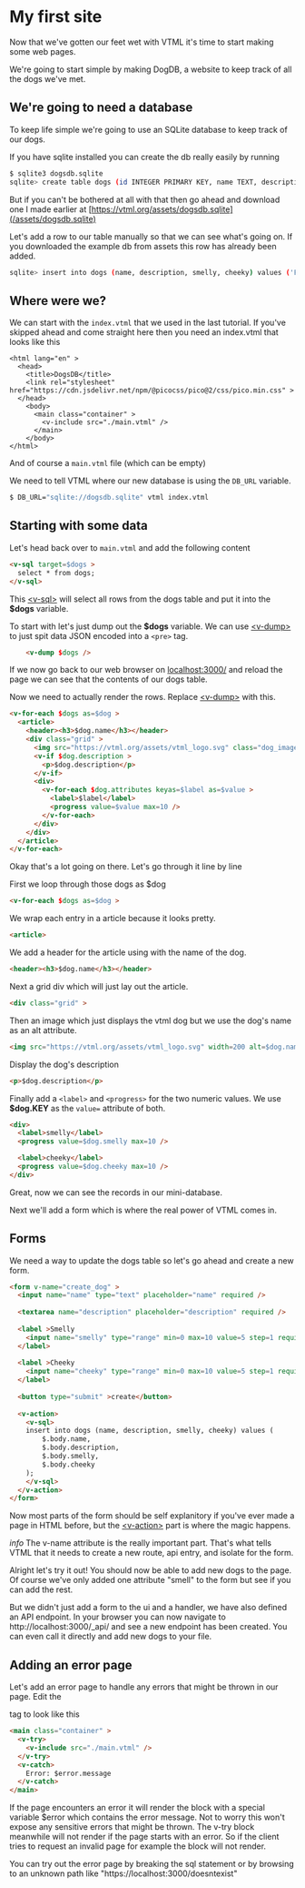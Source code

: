 # My first site

Now that we've gotten our feet wet with VTML it's time to start making some web pages.

We're going to start simple by making DogDB, a website to keep track of all the dogs we've met.

## We're going to need a database
To keep life simple we're going to use an SQLite database to keep track of our dogs.

If you have sqlite installed you can create the db really easily by running

```bash
$ sqlite3 dogsdb.sqlite
sqlite> create table dogs (id INTEGER PRIMARY KEY, name TEXT, description TEXT, smelly INT, cheeky INT);
```

But if you can't be bothered at all with that then go ahead and download one
I made earlier at [https://vtml.org/assets/dogsdb.sqlite](/assets/dogsdb.sqlite)


Let's add a row to our table manually so that we can see what's going on. If you downloaded
the example db from assets this row has already been added.
```bash
sqlite> insert into dogs (name, description, smelly, cheeky) values ('Freddy', 'The official VTML dog', 8, 9);
```


## Where were we?
We can start with the `index.vtml` that we used in the last tutorial. If you've skipped ahead
and come straight here then you need an index.vtml that looks like this
```
<html lang="en" >
  <head>
    <title>DogsDB</title>
    <link rel="stylesheet" href="https://cdn.jsdelivr.net/npm/@picocss/pico@2/css/pico.min.css" >
  </head>
    <body>
      <main class="container" >
        <v-include src="./main.vtml" />
      </main>
    </body>
</html>
```

And of course a `main.vtml` file (which can be empty)

We need to tell VTML where our new database is using the `DB_URL` variable.

```bash
$ DB_URL="sqlite://dogsdb.sqlite" vtml index.vtml
```

## Starting with some data

Let's head back over to `main.vtml` and add the following content

```html
<v-sql target=$dogs >
  select * from dogs;
</v-sql>
```

This <a class="link" href="/reference#v-sql" >&lt;v-sql&gt;</a> will select all rows from the dogs table and put it into the **$dogs** variable.

To start with let's just dump out the **$dogs** variable. We can use <a class="link" href="/reference#v-dump" >&lt;v-dump&gt;</a> to just spit data JSON encoded into a `<pre>` tag.

```html
    <v-dump $dogs />
```

If we now go back to our web browser on [localhost:3000/]("https://localhost:3000/") and reload the page we can
see that the contents of our dogs table.

Now we need to actually render the rows. Replace <a class="link" href="/reference#v-dump" >&lt;v-dump&gt;</a> with this.

```html
<v-for-each $dogs as=$dog >
  <article>
    <header><h3>$dog.name</h3></header>
    <div class="grid" >
      <img src="https://vtml.org/assets/vtml_logo.svg" class="dog_image" width=200 alt=$dog.name />
      <v-if $dog.description >
        <p>$dog.description</p>
      </v-if>
      <div>
        <v-for-each $dog.attributes keyas=$label as=$value >
          <label>$label</label>
          <progress value=$value max=10 />
        </v-for-each>
      </div>
    </div>
  </article>
</v-for-each>
```

Okay that's a lot going on there. Let's go through it line by line

First we loop through those dogs as $dog

```html
<v-for-each $dogs as=$dog >
```

We wrap each entry in a article because it looks pretty.
```html
<article>
```
We add a header for the article using with the name of the dog.
```html
<header><h3>$dog.name</h3></header>
```

Next a grid div which will just lay out the article.
```html
<div class="grid" >
```
Then an image which just displays the vtml dog but we use the dog's name as an alt attribute.
```html
<img src="https://vtml.org/assets/vtml_logo.svg" width=200 alt=$dog.name />
```
Display the dog's description 
```html
<p>$dog.description</p>
```

Finally add a `<label>` and `<progress>` for the two numeric values. We use **$dog.KEY** as the `value=` attribute of both.
```html
<div>
  <label>smelly</label>
  <progress value=$dog.smelly max=10 />

  <label>cheeky</label>
  <progress value=$dog.cheeky max=10 />
</div>
```

Great, now we can see the records in our mini-database.

Next we'll add a form which is where the real power of VTML comes in.


## Forms

We need a way to update the dogs table so let's go ahead and create a new form.

```html
<form v-name="create_dog" >
  <input name="name" type="text" placeholder="name" required />
  
  <textarea name="description" placeholder="description" required />
  
  <label >Smelly
  	<input name="smelly" type="range" min=0 max=10 value=5 step=1 required />
  </label>
  
  <label >Cheeky
  	<input name="cheeky" type="range" min=0 max=10 value=5 step=1 required />
  </label>
  
  <button type="submit" >create</button>
  
  <v-action>
    <v-sql>
  	insert into dogs (name, description, smelly, cheeky) values (
  		$.body.name,
  		$.body.description,
  		$.body.smelly,
  		$.body.cheeky
  	);
    </v-sql>
  </v-action>
</form>
```

Now most parts of the form should be self explanitory if you've ever made a page in HTML
before, but the <a class="link" href="/reference#v-action" >&lt;v-action&gt;</a> part is where the magic happens.

<article class="secondary-container" >
<i>info</i>
The v-name attribute is the really important part. That's what tells VTML that it needs to
create a new route, api entry, and isolate for the form.
</article>


Alright let's try it out! You should now be able to add new dogs to the page. Of course we've
only added one attribute "smell" to the form but see if you can add the rest.

But we didn't just add a form to the ui and a handler, we have also defined an API endpoint.
In your browser you can now navigate to http://localhost:3000/_api/ and see a new endpoint
has been created. You can even call it directly and add new dogs to your file.






## Adding an error page
Let's add an error page to handle any errors that might be thrown in our page. Edit the <main>
tag to look like this

```html
<main class="container" >
  <v-try>
    <v-include src="./main.vtml" />
  </v-try>
  <v-catch>
    Error: $error.message
  </v-catch>
</main>
```

If the page encounters an error it will render the <v-catch> block with a special variable
$error which contains the error message. Not to worry this won't expose any sensitive errors
that might be thrown. The v-try block meanwhile will not render if the page starts with an
error. So if the client tries to request an invalid page for example the block will not
render.


You can try out the error page by breaking the sql statement or by browsing to an unknown
path like "https://localhost:3000/doesntexist"
    
